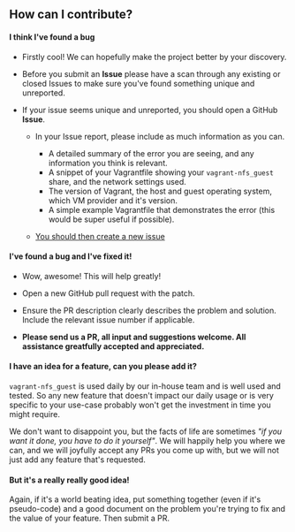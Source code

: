 ## How can I contribute?

#### I think I've found a bug

* Firstly cool! We can hopefully make the project better by your discovery.

* Before you submit an **Issue** please have a scan through any existing or closed Issues to make sure you've found something unique and unreported.
  
* If your issue seems unique and unreported, you should open a GitHub **Issue**.

    * In your Issue report, please include as much information as you can.
        * A detailed summary of the error you are seeing, and any information you think is relevant.
        * A snippet of your Vagrantfile showing your `vagrant-nfs_guest` share, and the network settings used.
        * The version of Vagrant, the host and guest operating system, which VM provider and it's version.
        * A simple example Vagrantfile that demonstrates the error (this would be super useful if possible).
        
    * [You should then create a new issue](https://github.com/Learnosity/vagrant-nfs_guest/issues/new)
        
#### I've found a bug and I've fixed it!

* Wow, awesome! This will help greatly!

* Open a new GitHub pull request with the patch.

* Ensure the PR description clearly describes the problem and solution. Include the relevant issue number if applicable.

* **Please send us a PR, all input and suggestions welcome. All assistance greatfully accepted and appreciated.**

#### I have an idea for a feature, can you please add it?

`vagrant-nfs_guest` is used daily by our in-house team and is well used and tested. So any new feature that doesn't impact our daily usage or is very specific to your use-case probably won't get the investment in time you might require.

We don't want to disappoint you, but the facts of life are sometimes _"if you want it done, you have to do it yourself"_. We will happily help you where we can, and we will joyfully accept any PRs you come up with, but we will not just add any feature that's requested.

#### But it's a really really good idea!

Again, if it's a world beating idea, put something together (even if it's pseudo-code) and a good document on the problem you're trying to fix and the value of your feature. Then submit a PR.
